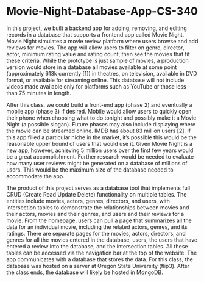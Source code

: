 # Movie-Night-Database-App-CS-340

In this project, we built a backend app for adding, removing, and editing records in a database that supports a frontend app called Movie Night. Movie Night simulates a movie review platform where users browse and add reviews for movies. The app will allow users to filter on genre, director, actor, minimum rating value and rating count, then see the movies that fit these criteria. While the prototype is just sample of movies, a production version would store in a database all movies available at some point (approximately 613k currently [1]) in theatres, on television, available in DVD format, or available for streaming online. This database will not include videos made available only for platforms such as YouTube or those less than 75 minutes in length. 

After this class, we could build a front-end app (phase 2) and eventually a mobile app (phase 3) if desired. Mobile would allow users to quickly open their phone when choosing what to do tonight and possibly make it a Movie Night (a possible slogan). Future phases may also include displaying where the movie can be streamed online.  IMDB has about 83 million users [2]. If this app filled a particular niche in the market, it’s possible this would be the reasonable upper bound of users that would use it. Given Movie Night is a new app, however, achieving 5 million users over the first few years would be a great accomplishment.  Further research would be needed to evaluate how many user reviews might be generated on a database of millions of users. This would be the maximum size of the database needed to accommodate the app. 

The product of this project serves as a database tool that implements full CRUD (Create Read Update Delete) functionality on multiple tables. The entities include movies, actors, genres, directors, and users, with intersection tables to demonstrate the relationships between movies and their actors, movies and their genres, and users and their reviews for a movie. From the homepage, users can pull a page that summarizes all the data for an individual movie, including the related actors, genres, and its ratings. There are separate pages for the movies, actors, directors, and genres for all the movies entered in the database, users, the users that have entered a review into the database, and the intersection tables. All these tables can be accessed via the navigation bar at the top of the website. The app communicates with a database that stores the data. For this class, the database was hosted on a server at Oregon State University (flip3). After the class ends, the database will likely be hosted in MongoDB.
